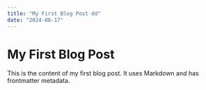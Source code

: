 ```yaml
---
title: "My First Blog Post dd"
date: "2024-08-17"
---
```


# My First Blog Post

This is the content of my first blog post. It uses Markdown and has frontmatter metadata.
